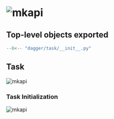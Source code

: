 # ![mkapi](dagger.task)

## Top-level objects exported

```python
--8<-- "dagger/task/__init__.py"
```


## Task

![mkapi](dagger.task.Task)


### Task Initialization

![mkapi](dagger.task.Task.__init__)
